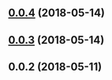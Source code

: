 <a name="0.0.4"></a>
## [0.0.4](https://github.com/lovesora/git-flow/compare/v0.0.3...v0.0.4) (2018-05-14)



<a name="0.0.3"></a>
## [0.0.3](https://github.com/lovesora/git-flow/compare/v0.0.2...v0.0.3) (2018-05-14)



<a name="0.0.2"></a>
## 0.0.2 (2018-05-11)



